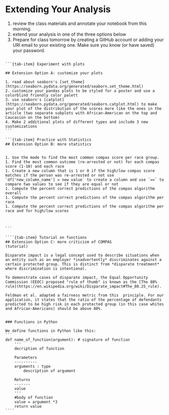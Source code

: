 # Extending Your Analysis

1. review the class materials and annotate your notebook from this morning. 
2. extend your analysis in one of the three options below
3. Prepare for class tomorrow by creating a GitHub account or adding your URI email to your existing one. Make sure you know (or have saved) your password. 

``````{tab-set}

```{tab-item} Experiment with plots

## Extension Option A: customize your plots

1. read about seaborn's [set_theme](https://seaborn.pydata.org/generated/seaborn.set_theme.html)
2. customize your pandas plots to be styled for a poster and use a colorblind friendly color palett
3. use seaborn's [catplot](https://seaborn.pydata.org/generated/seaborn.catplot.html) to make your plot of the distribution of the scores more like the ones in the article (two separate subplots with African-American on the top and Caucasion on the bottom)
4. Make 2 additional plots of different types and include 3 new customizations
```

```{tab-item} Practice with Statistics
## Extension Option B: more statistics 


1. Use the mode to find the most common compas score per race group. 
1. Find the most common outcome (re-arrested or not) for each compas score (1-10) and each race
1. Create a new column that is 1 or 0 if the high/low compas score matches if the person was re-arrested or not use `df['new_column_name'] = new value` to create a column and use `==` to compare two values to see if they are equal or not
1. Compute the percent correct predictions of the compas algorithm overall
1. Compute the percent correct predictions of the compas algorithm per race
1. Compute the percent correct predictions of the compas algorithm per race and for high/low scores



```

````{tab-item} Tutorial on functions
## Extension Option C: more criticism of COMPAS 
(tutorial)

Disparate impact is a legal concept used to describe situations when an entity such as an employer *inadvertently* discriminates against a certain protected group. This is distinct from *disparate treatment* where discrimination is intentional.

To demonstrate cases of disparate impact, the Equal Opportunity Commission (EEOC) proposed "rule of thumb" is known as the [The 80% rule](https://en.wikipedia.org/wiki/Disparate_impact#The_80.25_rule).

Feldman et al. adapted a fairness metric from this  principle. For our application, it states that the ratio of the percentage of defendants predicted to be high risk in each protected group (in this case whites and African-Americans) should be above 80%.


### Functions in Python

We define functions in Python like this: 
```
def name_of_function(argument): # signature of function
    '''
    decription of function

    Parameters
    ----------
    arguments : type
        description of argument

    Returns
    -------
    value
    '''
    #body of function
    value = argument *3
    return value
````

``````

